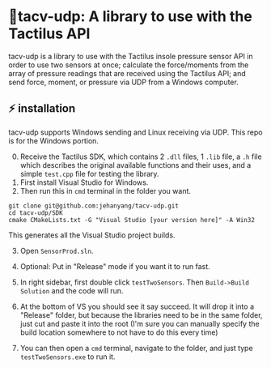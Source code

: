 # :walking:tacv-udp: A library to use with the Tactilus API 

tacv-udp is a library to use with the Tactilus insole pressure sensor API in order to use two sensors at once; calculate the force/moments from the array of pressure readings that are received using the Tactilus API; and send force, moment, or pressure via UDP from a Windows computer.

## :zap: installation
tacv-udp supports Windows sending and Linux receiving via UDP. This repo is for the Windows portion. 

0. Receive the Tactilus SDK, which contains 2 `.dll` files, 1 `.lib` file, a `.h` file which describes the original available functions and their uses, and a simple `test.cpp` file for testing the library. 
1. First install Visual Studio for Windows.
2. Then run this in `cmd` terminal in the folder you want. 
```
git clone git@github.com:jehanyang/tacv-udp.git
cd tacv-udp/SDK
cmake CMakeLists.txt -G "Visual Studio [your version here]" -A Win32
```
This generates all the Visual Studio project builds.

3. Open `SensorProd.sln`. 

4. Optional: Put in "Release" mode if you want it to run fast.

5. In right sidebar, first double click `testTwoSensors`. Then `Build->Build Solution` and the code will run.

6. At the bottom of VS you should see it say succeed. It will drop it into a "Release" folder, but because the libraries need to be in the same folder, just cut and paste it into the root (I'm sure you can manually specify the build location somewhere to not have to do this every time)

7. You can then open a `cmd` terminal, navigate to the folder, and just type `testTwoSensors.exe` to run it.
